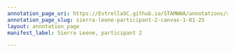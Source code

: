 ```yaml
---
annotation_page_uri: https://EstrellaSC.github.io/STAMWWA/annotations/sierra-leone-participant-2-canvas-1-01-25.json
annotation_page_slug: sierra-leone-participant-2-canvas-1-01-25
layout: annotation_page
manifest_label: Sierra Leone, participant 2

---
```

